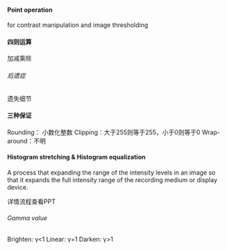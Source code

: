 #### Point operation
for contrast manipulation and image thresholding

#### 四则运算
加减乘除

###### 后遗症
遗失细节

#### 三种保证
Rounding： 小数化整数
Clipping：大于255则等于255，小于0则等于0
Wrap-around：不明


#### Histogram stretching & Histogram equalization
A process that expanding the range of the intensity levels in an image so that it expands the full intensity range of the recording medium or display device.

详情流程查看PPT

###### Gamma value
Brighten: γ<1
Linear: γ=1
Darken: γ>1
